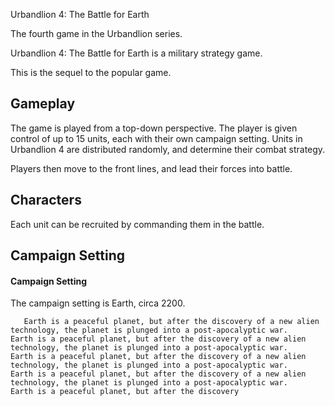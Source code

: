 Urbandlion 4: The Battle for Earth

The fourth game in the Urbandlion series.  
  
Urbandlion 4: The Battle for Earth is a military strategy game.  
  
This is the sequel to the popular game.  
  
  

## Gameplay   

The game is played from a top-down perspective. The player is given control of up to 15 units, each with their own campaign setting. Units in Urbandlion 4 are distributed randomly, and determine their combat strategy.    
  
  
Players then move to the front lines, and lead their forces into battle.     
    

## Characters   

Each unit can be recruited by commanding them in the battle.       
  

## Campaign Setting                             
  
  

#### Campaign Setting

The campaign setting is Earth, circa 2200.                        
  
       Earth is a peaceful planet, but after the discovery of a new alien technology, the planet is plunged into a post-apocalyptic war.                       Earth is a peaceful planet, but after the discovery of a new alien technology, the planet is plunged into a post-apocalyptic war.                          Earth is a peaceful planet, but after the discovery of a new alien technology, the planet is plunged into a post-apocalyptic war.                             Earth is a peaceful planet, but after the discovery of a new alien technology, the planet is plunged into a post-apocalyptic war.                      Earth is a peaceful planet, but after the discovery
